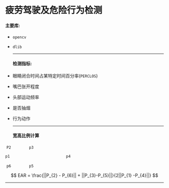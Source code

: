 # 疲劳驾驶及危险行为检测

#### 主要库:

- `opencv`

- `dlib`

  ----

  #### 检测指标:

- 眼睛闭合时间占某特定时间百分率(`PERCLOS`)

- 嘴巴张开程度

- 头部运动频率

- 是否抽烟

- 行为动作

  ---
  
  #### 宽高比例计算

​				`P2        p3`

`p1							p4`

​				`p6        p5`


$$
EAR = \frac{||P_{2} - P_{6}|| + ||P_{3}-P_{5}||}{2||P_{1} -P_{4}||}
$$

-------------------


